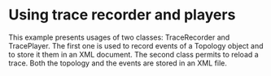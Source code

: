 Using trace recorder and players
================================

This example presents usages of two classes: TraceRecorder and TracePlayer.
The first one is used to record events of a Topology object and to store it them 
in an XML document. The second  class permits to reload a trace. 
Both the topology and the events are stored in an XML file.
  
